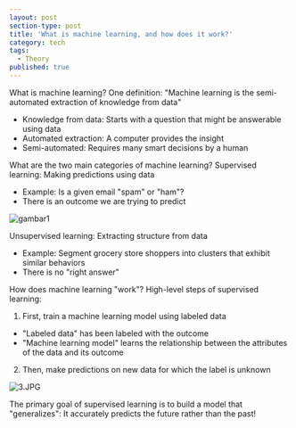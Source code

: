 ```yaml
---
layout: post
section-type: post
title: 'What is machine learning, and how does it work?'
category: tech
tags:
  - Theory
published: true
---
```

What is machine learning?
One definition: "Machine learning is the semi-automated extraction of knowledge from data"

- Knowledge from data: Starts with a question that might be answerable using data
- Automated extraction: A computer provides the insight
- Semi-automated: Requires many smart decisions by a human

What are the two main categories of machine learning?
Supervised learning: Making predictions using data

- Example: Is a given email "spam" or "ham"?
- There is an outcome we are trying to predict

![gambar1]({{site.baseurl}}/img/10.jpg)

Unsupervised learning: Extracting structure from data

- Example: Segment grocery store shoppers into clusters that exhibit similar behaviors
- There is no "right answer"

How does machine learning "work"?
High-level steps of supervised learning:

1. First, train a machine learning model using labeled data

- "Labeled data" has been labeled with the outcome
- "Machine learning model" learns the relationship between the attributes of the data and its outcome
2. Then, make predictions on new data for which the label is unknown

![3.JPG]({{site.baseurl}}/_posts/3.JPG)

The primary goal of supervised learning is to build a model that "generalizes": It accurately predicts the future rather than the past!